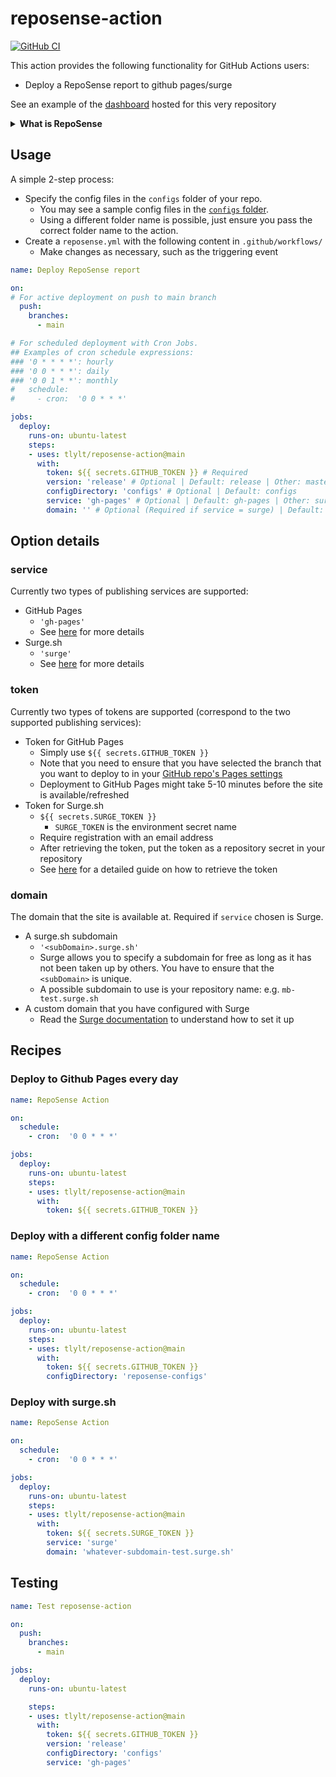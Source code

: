 # reposense-action

[![GitHub CI](https://github.com/tlylt/reposense-action/actions/workflows/test.yml/badge.svg)](https://github.com/tlylt/reposense-action/actions/workflows/test.yml)

This action provides the following functionality for GitHub Actions users:

- Deploy a RepoSense report to github pages/surge

See an example of the [dashboard](https://tlylt.github.io/reposense-action/) hosted for this very repository

<details>
<summary> <b>What is RepoSense</b> </summary>

[RepoSense](https://reposense.org/) is a tool for analyzing GitHub repositories and generating reports.

- Read the User Guide [here](https://reposense.org/ug/index.html)
- Understand how to specify the config files [here](https://reposense.org/ug/configFiles.html)

</details>

## Usage

A simple 2-step process:

- Specify the config files in the `configs` folder of your repo.
  - You may see a sample config files in the [`configs` folder](./configs).
  - Using a different folder name is possible, just ensure you pass the correct folder name to the action.
- Create a `reposense.yml` with the following content in `.github/workflows/`
  - Make changes as necessary, such as the triggering event

```yaml
name: Deploy RepoSense report

on:
# For active deployment on push to main branch
  push:
    branches:
      - main

# For scheduled deployment with Cron Jobs.
## Examples of cron schedule expressions:
### '0 * * * *': hourly
### '0 0 * * *': daily
### '0 0 1 * *': monthly
#   schedule:
#     - cron:  '0 0 * * *'

jobs:
  deploy:
    runs-on: ubuntu-latest
    steps:
    - uses: tlylt/reposense-action@main
      with:
        token: ${{ secrets.GITHUB_TOKEN }} # Required
        version: 'release' # Optional | Default: release | Other: master/tag v1.6.1/etc
        configDirectory: 'configs' # Optional | Default: configs
        service: 'gh-pages' # Optional | Default: gh-pages | Other: surge
        domain: '' # Optional (Required if service = surge) | Default: '' | Other: '<subDomain>.surge.sh'
```

## Option details

### service

Currently two types of publishing services are supported:

- GitHub Pages
  - `'gh-pages'`
  - See [here](https://docs.github.com/en/pages/getting-started-with-github-pages) for more details
- Surge.sh
  - `'surge'`
  - See [here](https://surge.sh/) for more details

### token

Currently two types of tokens are supported (correspond to the two supported publishing services):

- Token for GitHub Pages
  - Simply use `${{ secrets.GITHUB_TOKEN }}`
  - Note that you need to ensure that you have selected the branch that you want to deploy to in your [GitHub repo's Pages settings](https://docs.github.com/en/pages/getting-started-with-github-pages/configuring-a-publishing-source-for-your-github-pages-site#choosing-a-publishing-source)
  - Deployment to GitHub Pages might take 5-10 minutes before the site is available/refreshed
- Token for Surge.sh
  - `${{ secrets.SURGE_TOKEN }}`
    - `SURGE_TOKEN` is the environment secret name
  - Require registration with an email address
  - After retrieving the token, put the token as a repository secret in your repository
  - See [here](https://markbind.org/userGuide/deployingTheSite.html#previewing-prs-using-surge) for a detailed guide on how to retrieve the token

### domain

The domain that the site is available at. Required if `service` chosen is Surge.

- A surge.sh subdomain
  - `'<subDomain>.surge.sh'`
  - Surge allows you to specify a subdomain for free as long as it has not been taken up by others. You have to ensure that the `<subDomain>` is unique. 
  - A possible subdomain to use is your repository name: e.g. `mb-test.surge.sh`
- A custom domain that you have configured with Surge
  - Read the [Surge documentation](https://surge.sh/help/adding-a-custom-domain) to understand how to set it up

## Recipes

### Deploy to Github Pages every day

```yaml
name: RepoSense Action

on:
  schedule:
    - cron:  '0 0 * * *'

jobs:
  deploy:
    runs-on: ubuntu-latest
    steps:
    - uses: tlylt/reposense-action@main
      with:
        token: ${{ secrets.GITHUB_TOKEN }}
```

### Deploy with a different config folder name

```yaml
name: RepoSense Action

on:
  schedule:
    - cron:  '0 0 * * *'

jobs:
  deploy:
    runs-on: ubuntu-latest
    steps:
    - uses: tlylt/reposense-action@main
      with:
        token: ${{ secrets.GITHUB_TOKEN }}
        configDirectory: 'reposense-configs'
```

### Deploy with surge.sh

```yaml
name: RepoSense Action

on:
  schedule:
    - cron:  '0 0 * * *'

jobs:
  deploy:
    runs-on: ubuntu-latest
    steps:
    - uses: tlylt/reposense-action@main
      with:
        token: ${{ secrets.SURGE_TOKEN }}
        service: 'surge'
        domain: 'whatever-subdomain-test.surge.sh'
```

## Testing

```yaml
name: Test reposense-action

on:
  push:
    branches:
      - main

jobs:
  deploy:
    runs-on: ubuntu-latest

    steps:
    - uses: tlylt/reposense-action@main
      with:
        token: ${{ secrets.GITHUB_TOKEN }}
        version: 'release'
        configDirectory: 'configs'
        service: 'gh-pages'
```
